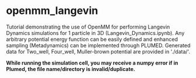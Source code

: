 # openmm_langevin
Tutorial demonstrating the use of OpenMM for performing Langevin Dynamics simulations for 1 particle in 3D (Langevin_Dynamics.ipynb). Any arbitrary potential energy function can be easily defined and enhanced sampling (Metadynamics) can be implemented through PLUMED. Generated data for Two_well, Four_well, Muller-brown potential are provided in './data/'.

**While running the simulation cell, you may receive a numpy error if in Plumed, the file name/directory is invalid/duplicate.**
